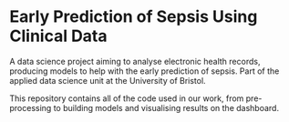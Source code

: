 # Early Prediction of Sepsis Using Clinical Data
A data science project aiming to analyse electronic health records, producing models to help with the early prediction of sepsis. Part of the applied data science unit at the University of Bristol.

This repository contains all of the code used in our work, from pre-processing to building models and visualising results on the dashboard.
